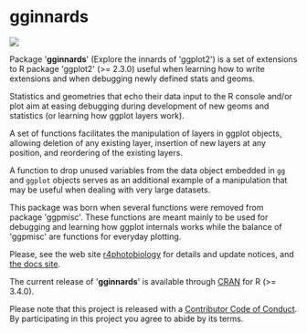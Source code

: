 # gginnards #

[![](http://www.r-pkg.org/badges/version/gginnards)](https://cran.r-project.org/package=gginnards) 

Package '**gginnards**' (Explore the innards of 'ggplot2') is a set of
extensions to R package 'ggplot2' (>= 2.3.0) useful when learning how to
write extensions and when debugging newly defined stats and geoms.  

Statistics and geometries that echo their data input to the R console and/or 
plot aim at easing debugging during development of new geoms and statistics 
(or learning how ggplot layers work).

A set of functions facilitates the manipulation of layers in ggplot objects,
allowing deletion of any existing layer, insertion of new layers at any
position, and reordering of the existing layers.

A function to drop unused variables from the data object embedded in `gg` and
`ggplot` objects serves as an additional example of a manipulation that may
be useful when dealing with very large datasets.

This package was born when several functions were removed from package 
'ggpmisc'. These functions are meant mainly to be used for debugging and
learning how ggplot internals works while the balance of 'ggpmisc' are 
functions for everyday plotting.

Please, see the web site [r4photobiology](https://www.r4photobiology.info) for
details and update notices, and [the docs
site](https://docs.r4photobiology.info/gginnards).

The current release of '__gginnards__' is available through
[CRAN](https://cran.r-project.org/package=gginnards) for R (>= 3.4.0).

Please note that this project is released with a [Contributor Code of Conduct](CONDUCT.md). By participating in this project you agree to abide by its terms.
